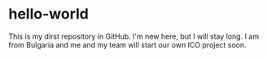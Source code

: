 # hello-world
This is my dirst repository in GitHub. I'm new here, but I will stay long. 
I am from Bulgaria and me and my team will start our own ICO project soon. 
